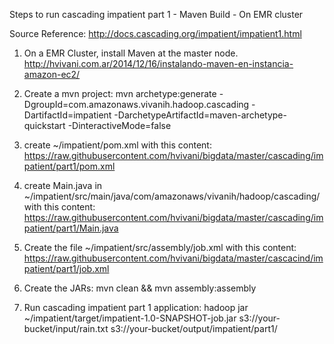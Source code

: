 Steps to run cascading impatient part 1 - Maven Build - On EMR cluster

Source Reference:
http://docs.cascading.org/impatient/impatient1.html


1) On a EMR Cluster, install Maven at the master node.
http://hvivani.com.ar/2014/12/16/instalando-maven-en-instancia-amazon-ec2/

2) Create a mvn project:
mvn archetype:generate -DgroupId=com.amazonaws.vivanih.hadoop.cascading -DartifactId=impatient -DarchetypeArtifactId=maven-archetype-quickstart -DinteractiveMode=false

3) create ~/impatient/pom.xml with this content:
https://raw.githubusercontent.com/hvivani/bigdata/master/cascading/impatient/part1/pom.xml

4) create Main.java in ~/impatient/src/main/java/com/amazonaws/vivanih/hadoop/cascading/ with this content:
https://raw.githubusercontent.com/hvivani/bigdata/master/cascading/impatient/part1/Main.java

5) Create the file ~/impatient/src/assembly/job.xml with this content:
https://raw.githubusercontent.com/hvivani/bigdata/master/cascacind/impatient/part1/job.xml

6) Create the JARs:
mvn clean && mvn assembly:assembly

7) Run cascading impatient part 1 application:
hadoop jar ~/impatient/target/impatient-1.0-SNAPSHOT-job.jar s3://your-bucket/input/rain.txt s3://your-bucket/output/impatient/part1/
